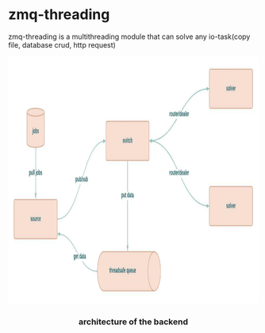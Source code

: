 # zmq-threading
zmq-threading is a multithreading module that can solve any io-task(copy file, database crud, http request)

<p align="center"> 
  <img src="architecture.jpeg" width="800" height="500">
  <h3 align="center">
    architecture of the backend
  </h3>  
</p>

